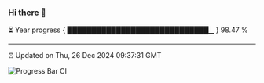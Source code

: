 ### Hi there 👋

⏳ Year progress { █████████████████████████████▁ } 98.47 %

---

⏰ Updated on Thu, 26 Dec 2024 09:37:31 GMT

![Progress Bar CI](https://github.com/IshwaranRudhara/GIT-ACTION/workflows/Progress%20Bar%20CI/badge.svg)
